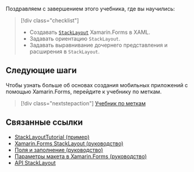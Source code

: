 Поздравляем с завершением этого учебника, где вы научились:

> [!div class="checklist"]
> - Создавать [`StackLayout`](xref:Xamarin.Forms.StackLayout) Xamarin.Forms в XAML.
> - Задавать ориентацию `StackLayout`.
> - Задавать выравнивание дочернего представления и расширения в `StackLayout`.

## <a name="next-steps"></a>Следующие шаги

Чтобы узнать больше об основах создания мобильных приложений с помощью Xamarin.Forms, перейдите к учебнику по меткам.

> [!div class="nextstepaction"]
> [Учебник по меткам](~/get-started/tutorials/label/index.yml)

## <a name="related-links"></a>Связанные ссылки

- [StackLayoutTutorial (пример)](https://developer.xamarin.com/samples/xamarin-forms/GetStarted/Tutorials/StackLayoutTutorial)
- [Xamarin.Forms StackLayout (руководство)](~/xamarin-forms/user-interface/layouts/stack-layout.md)
- [Поля и заполнение (руководство)](~/xamarin-forms/user-interface/layouts/margin-and-padding.md)
- [Параметры макета в Xamarin.Forms (руководство)](~/xamarin-forms/user-interface/layouts/layout-options.md)
- [API StackLayout](xref:Xamarin.Forms.StackLayout)
